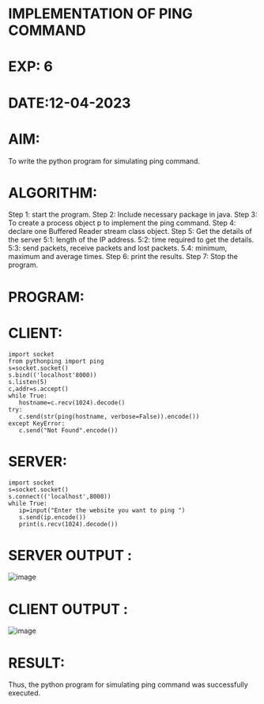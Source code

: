 # IMPLEMENTATION OF PING COMMAND

# EXP: 6
# DATE:12-04-2023
# AIM:
   To write the python program for simulating ping command.
# ALGORITHM:
   Step 1: start the program.
   Step 2: Include necessary package in java.
   Step 3: To create a process object p to implement the ping command.
   Step 4: declare one Buffered Reader stream class object.
   Step 5: Get the details of the server
      5:1: length of the IP address.
      5:2: time required to get the details.
      5:3: send packets, receive packets and lost packets.
      5.4: minimum, maximum and average times.
   Step 6: print the results.
   Step 7: Stop the program.
# PROGRAM:
# CLIENT:
```python3
import socket
from pythonping import ping
s=socket.socket()
s.bind(('localhost'8000))
s.listen(5)
c,addr=s.accept()
while True:
   hostname=c.recv(1024).decode()
try:
   c.send(str(ping(hostname, verbose=False)).encode())
except KeyError:
   c.send("Not Found".encode())
```
# SERVER:
```python3
import socket
s=socket.socket()
s.connect(('localhost',8000))
while True:
   ip=input("Enter the website you want to ping ")
   s.send(ip.encode())
   print(s.recv(1024).decode())
```

# SERVER OUTPUT :
![image](https://github.com/karthick960/EX-6/assets/121215938/c3488f45-806c-4d7f-aedc-cb9a5749ea35)

# CLIENT OUTPUT :
![image](https://github.com/karthick960/EX-6/assets/121215938/45f838d2-a95c-4e97-a998-2b9f3a38054c)



# RESULT:
Thus, the python program for simulating ping command was successfully executed.
